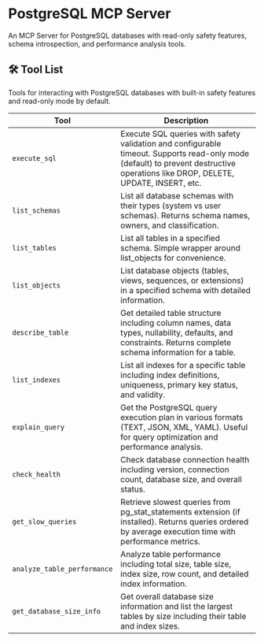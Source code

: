 # PostgreSQL MCP Server

An MCP Server for PostgreSQL databases with read-only safety features, schema introspection, and performance analysis tools.

## 🛠️ Tool List

Tools for interacting with PostgreSQL databases with built-in safety features and read-only mode by default.


| Tool | Description |
|------|-------------|
| `execute_sql` | Execute SQL queries with safety validation and configurable timeout. Supports read-only mode (default) to prevent destructive operations like DROP, DELETE, UPDATE, INSERT, etc. |
| `list_schemas` | List all database schemas with their types (system vs user schemas). Returns schema names, owners, and classification. |
| `list_tables` | List all tables in a specified schema. Simple wrapper around list_objects for convenience. |
| `list_objects` | List database objects (tables, views, sequences, or extensions) in a specified schema with detailed information. |
| `describe_table` | Get detailed table structure including column names, data types, nullability, defaults, and constraints. Returns complete schema information for a table. |
| `list_indexes` | List all indexes for a specific table including index definitions, uniqueness, primary key status, and validity. |
| `explain_query` | Get the PostgreSQL query execution plan in various formats (TEXT, JSON, XML, YAML). Useful for query optimization and performance analysis. |
| `check_health` | Check database connection health including version, connection count, database size, and overall status. |
| `get_slow_queries` | Retrieve slowest queries from pg_stat_statements extension (if installed). Returns queries ordered by average execution time with performance metrics. |
| `analyze_table_performance` | Analyze table performance including total size, table size, index size, row count, and detailed index information. |
| `get_database_size_info` | Get overall database size information and list the largest tables by size including their table and index sizes. |
